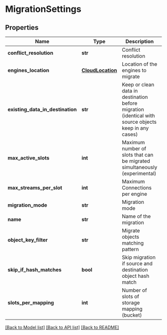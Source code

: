 # MigrationSettings

## Properties
Name | Type | Description | Notes
------------ | ------------- | ------------- | -------------
**conflict_resolution** | **str** | Conflict resolution | 
**engines_location** | [**CloudLocation**](CloudLocation.md) | Location of the engines to migrate | [optional] 
**existing_data_in_destination** | **str** | Keep or clean data in destination before migration (identical with source objects keep in any cases) | [optional] 
**max_active_slots** | **int** | Maximum number of slots that can be migrated simultaneously (experimental) | [optional] 
**max_streams_per_slot** | **int** | Maximum Connections per engine | [optional] 
**migration_mode** | **str** | Migration mode | 
**name** | **str** | Name of the migration | 
**object_key_filter** | **str** | Migrate objects matching pattern | [optional] 
**skip_if_hash_matches** | **bool** | Skip migration if source and destination object hash match | [optional] 
**slots_per_mapping** | **int** | Number of slots of storage mapping (bucket) | [optional] 

[[Back to Model list]](../README.md#documentation-for-models) [[Back to API list]](../README.md#documentation-for-api-endpoints) [[Back to README]](../README.md)


